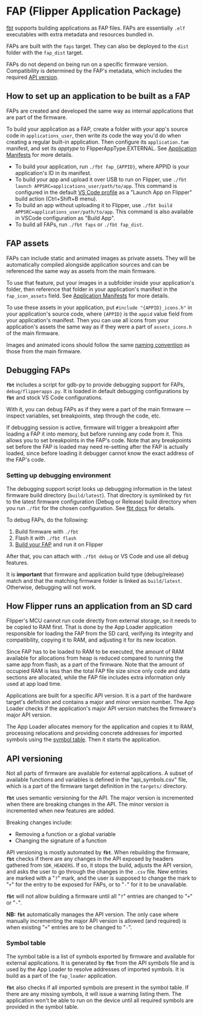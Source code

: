 # FAP (Flipper Application Package)

[fbt](./fbt.md) supports building applications as FAP files. FAPs are essentially `.elf` executables with extra metadata and resources bundled in.

FAPs are built with the `faps` target. They can also be deployed to the `dist` folder with the `fap_dist` target.

FAPs do not depend on being run on a specific firmware version. Compatibility is determined by the FAP's metadata, which includes the required [API version](#api-versioning).

## How to set up an application to be built as a FAP

FAPs are created and developed the same way as internal applications that are part of the firmware.

To build your application as a FAP, create a folder with your app's source code in `applications_user`, then write its code the way you'd do when creating a regular built-in application. Then configure its `application.fam` manifest, and set its _apptype_ to FlipperAppType.EXTERNAL. See [Application Manifests](./AppManifests.md#application-definition) for more details.

- To build your application, run `./fbt fap_{APPID}`, where APPID is your application's ID in its manifest.
- To build your app and upload it over USB to run on Flipper, use `./fbt launch APPSRC=applications_user/path/to/app`. This command is configured in the default [VS Code profile](../.vscode/ReadMe.md) as a "Launch App on Flipper" build action (Ctrl+Shift+B menu).
- To build an app without uploading it to Flipper, use `./fbt build APPSRC=applications_user/path/to/app`. This command is also available in VSCode configuration as "Build App".
- To build all FAPs, run `./fbt faps` or `./fbt fap_dist`.

## FAP assets

FAPs can include static and animated images as private assets. They will be automatically compiled alongside application sources and can be referenced the same way as assets from the main firmware.

To use that feature, put your images in a subfolder inside your application's folder, then reference that folder in your application's manifest in the `fap_icon_assets` field. See [Application Manifests](./AppManifests.md#application-definition) for more details.

To use these assets in your application, put `#include "{APPID}_icons.h"` in your application's source code, where `{APPID}` is the `appid` value field from your application's manifest. Then you can use all icons from your application's assets the same way as if they were a part of `assets_icons.h` of the main firmware.

Images and animated icons should follow the same [naming convention](../assets/ReadMe.md#asset-naming-rules) as those from the main firmware.

## Debugging FAPs

**`fbt`** includes a script for gdb-py to provide debugging support for FAPs, `debug/flipperapps.py`. It is loaded in default debugging configurations by **`fbt`** and stock VS Code configurations.

With it, you can debug FAPs as if they were a part of the main firmware — inspect variables, set breakpoints, step through the code, etc.

If debugging session is active, firmware will trigger a breakpoint after loading a FAP it into memory, but before running any code from it. This allows you to set breakpoints in the FAP's code. Note that any breakpoints set before the FAP is loaded may need re-setting after the FAP is actually loaded, since before loading it debugger cannot know the exact address of the FAP's code.

### Setting up debugging environment

The debugging support script looks up debugging information in the latest firmware build directory (`build/latest`). That directory is symlinked by `fbt` to the latest firmware configuration (Debug or Release) build directory when you run `./fbt` for the chosen configuration. See [fbt docs](./fbt.md#nb) for details.

To debug FAPs, do the following:

1. Build firmware with `./fbt`
2. Flash it with `./fbt flash`
3. [Build your FAP](#how-to-set-up-an-application-to-be-built-as-a-fap) and run it on Flipper

After that, you can attach with `./fbt debug` or VS Code and use all debug features.

It is **important** that firmware and application build type (debug/release) match and that the matching firmware folder is linked as `build/latest`. Otherwise, debugging will not work.

## How Flipper runs an application from an SD card

Flipper's MCU cannot run code directly from external storage, so it needs to be copied to RAM first. That is done by the App Loader application responsible for loading the FAP from the SD card, verifying its integrity and compatibility, copying it to RAM, and adjusting it for its new location.

Since FAP has to be loaded to RAM to be executed, the amount of RAM available for allocations from heap is reduced compared to running the same app from flash, as a part of the firmware. Note that the amount of occupied RAM is less than the total FAP file size since only code and data sections are allocated, while the FAP file includes extra information only used at app load time.

Applications are built for a specific API version. It is a part of the hardware target's definition and contains a major and minor version number. The App Loader checks if the application's major API version matches the firmware's major API version.

The App Loader allocates memory for the application and copies it to RAM, processing relocations and providing concrete addresses for imported symbols using the [symbol table](#symbol-table). Then it starts the application.

## API versioning

Not all parts of firmware are available for external applications. A subset of available functions and variables is defined in the "api_symbols.csv" file, which is a part of the firmware target definition in the `targets/` directory.

**`fbt`** uses semantic versioning for the API. The major version is incremented when there are breaking changes in the API. The minor version is incremented when new features are added.

Breaking changes include:

- Removing a function or a global variable
- Changing the signature of a function

API versioning is mostly automated by **`fbt`**. When rebuilding the firmware, **`fbt`** checks if there are any changes in the API exposed by headers gathered from `SDK_HEADERS`. If so, it stops the build, adjusts the API version, and asks the user to go through the changes in the `.csv` file. New entries are marked with a "`?`" mark, and the user is supposed to change the mark to "`+`" for the entry to be exposed for FAPs, or to "`-`" for it to be unavailable.

**`fbt`** will not allow building a firmware until all "`?`" entries are changed to "`+`" or "`-`".

**NB:** **`fbt`** automatically manages the API version. The only case where manually incrementing the major API version is allowed (and required) is when existing "`+`" entries are to be changed to "`-`".

### Symbol table

The symbol table is a list of symbols exported by firmware and available for external applications. It is generated by **`fbt`** from the API symbols file and is used by the App Loader to resolve addresses of imported symbols. It is build as a part of the `fap_loader` application.

**`fbt`** also checks if all imported symbols are present in the symbol table. If there are any missing symbols, it will issue a warning listing them. The application won't be able to run on the device until all required symbols are provided in the symbol table.
